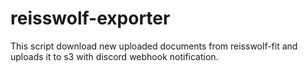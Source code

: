 # reisswolf-exporter
This script download new uploaded documents from reisswolf-fit and uploads it to s3 with discord webhook notification.
